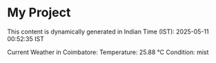 # My Project

This content is dynamically generated in Indian Time (IST): 2025-05-11 00:52:35 IST


Current Weather in Coimbatore:
Temperature: 25.88 °C
Condition: mist
